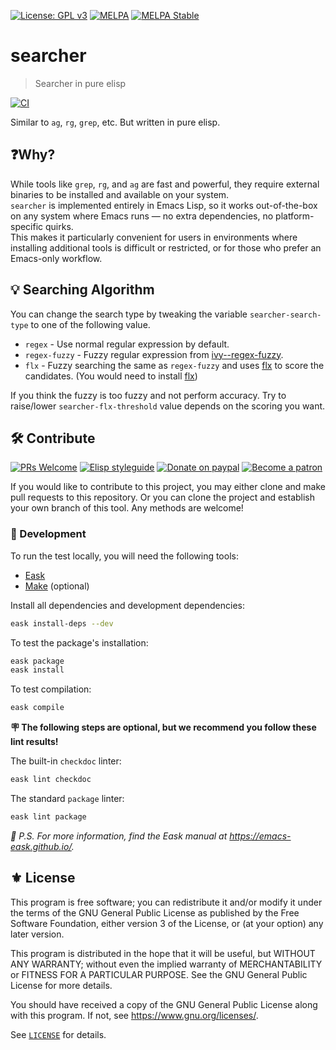 [![License: GPL v3](https://img.shields.io/badge/License-GPL%20v3-blue.svg)](https://www.gnu.org/licenses/gpl-3.0)
[![MELPA](https://melpa.org/packages/searcher-badge.svg)](https://melpa.org/#/searcher)
[![MELPA Stable](https://stable.melpa.org/packages/searcher-badge.svg)](https://stable.melpa.org/#/searcher)

# searcher
> Searcher in pure elisp

[![CI](https://github.com/jcs-elpa/searcher/actions/workflows/test.yml/badge.svg)](https://github.com/jcs-elpa/searcher/actions/workflows/test.yml)

Similar to `ag`, `rg`, `grep`, etc. But written in pure elisp.

## ❓Why?

While tools like `grep`, `rg`, and `ag` are fast and powerful, they require external binaries to be installed and available on your system.  
`searcher` is implemented entirely in Emacs Lisp, so it works out-of-the-box on any system where Emacs runs — no extra dependencies, no platform-specific quirks.  
This makes it particularly convenient for users in environments where installing additional tools is difficult or restricted, or for those who prefer an Emacs-only workflow.

## 💡 Searching Algorithm

You can change the search type by tweaking the variable `searcher-search-type`
to one of the following value.

* `regex` - Use normal regular expression by default.
* `regex-fuzzy` - Fuzzy regular expression from [ivy--regex-fuzzy](https://github.com/abo-abo/swiper/blob/b65e401c22ec56a008b00f651cd9536caf593d43/ivy.el#L2906).
* `flx` - Fuzzy searching the same as `regex-fuzzy` and uses [flx](https://github.com/lewang/flx)
to score the candidates.
(You would need to install [flx](https://github.com/lewang/flx))

If you think the fuzzy is too fuzzy and not perform accuracy. Try to raise/lower
`searcher-flx-threshold` value depends on the scoring you want.

## 🛠️ Contribute

[![PRs Welcome](https://img.shields.io/badge/PRs-welcome-brightgreen.svg)](http://makeapullrequest.com)
[![Elisp styleguide](https://img.shields.io/badge/elisp-style%20guide-purple)](https://github.com/bbatsov/emacs-lisp-style-guide)
[![Donate on paypal](https://img.shields.io/badge/paypal-donate-1?logo=paypal&color=blue)](https://www.paypal.me/jcs090218)
[![Become a patron](https://img.shields.io/badge/patreon-become%20a%20patron-orange.svg?logo=patreon)](https://www.patreon.com/jcs090218)

If you would like to contribute to this project, you may either
clone and make pull requests to this repository. Or you can
clone the project and establish your own branch of this tool.
Any methods are welcome!

### 🔬 Development

To run the test locally, you will need the following tools:

- [Eask](https://emacs-eask.github.io/)
- [Make](https://www.gnu.org/software/make/) (optional)

Install all dependencies and development dependencies:

```sh
eask install-deps --dev
```

To test the package's installation:

```sh
eask package
eask install
```

To test compilation:

```sh
eask compile
```

**🪧 The following steps are optional, but we recommend you follow these lint results!**

The built-in `checkdoc` linter:

```sh
eask lint checkdoc
```

The standard `package` linter:

```sh
eask lint package
```

*📝 P.S. For more information, find the Eask manual at https://emacs-eask.github.io/.*

## ⚜️ License

This program is free software; you can redistribute it and/or modify
it under the terms of the GNU General Public License as published by
the Free Software Foundation, either version 3 of the License, or
(at your option) any later version.

This program is distributed in the hope that it will be useful,
but WITHOUT ANY WARRANTY; without even the implied warranty of
MERCHANTABILITY or FITNESS FOR A PARTICULAR PURPOSE.  See the
GNU General Public License for more details.

You should have received a copy of the GNU General Public License
along with this program.  If not, see <https://www.gnu.org/licenses/>.

See [`LICENSE`](./LICENSE.txt) for details.
